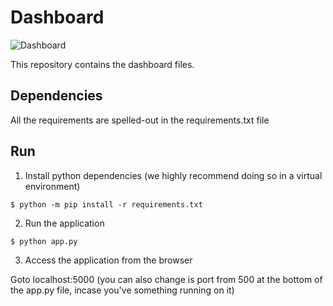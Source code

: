 # Dashboard

![Dashboard](static/gif/dashboard.gif)

This repository contains the dashboard files.

## Dependencies
All the requirements are spelled-out in the requirements.txt file

## Run
1. Install python dependencies (we highly recommend doing so in a virtual environment)

`$ python -m pip install -r requirements.txt`

2. Run the application

`$ python app.py`

3. Access the application from the browser

Goto localhost:5000 (you can also change is port from 500 at the bottom of the app.py file, incase you've something running on it)

